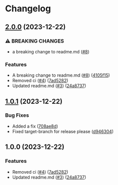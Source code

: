 # Changelog

## [2.0.0](https://github.com/daantimmer/workflow-playground/compare/v1.0.1...v2.0.0) (2023-12-22)


### ⚠ BREAKING CHANGES

* a breaking change to readme.md ([#8](https://github.com/daantimmer/workflow-playground/issues/8))

### Features

* A breaking change to readme.md ([#8](https://github.com/daantimmer/workflow-playground/issues/8)) ([4105f15](https://github.com/daantimmer/workflow-playground/commit/4105f15643635a624b5a91e14dd514a261cfb655))
* Removed ci ([#4](https://github.com/daantimmer/workflow-playground/issues/4)) ([7ad5282](https://github.com/daantimmer/workflow-playground/commit/7ad52821ab50c4a1d8a1a835f591bc0c8828d040))
* Updated readme.md ([#3](https://github.com/daantimmer/workflow-playground/issues/3)) ([24a8737](https://github.com/daantimmer/workflow-playground/commit/24a873770d7a56c0fcf68350d5cfcc2833bc5f64))

## [1.0.1](https://github.com/daantimmer/workflow-playground/compare/v1.0.0...v1.0.1) (2023-12-22)


### Bug Fixes

* Added a fix ([708ae8d](https://github.com/daantimmer/workflow-playground/commit/708ae8d40e686937ae3bfe2c68c4beab011a8a64))
* Fixed target-branch for release please ([d946304](https://github.com/daantimmer/workflow-playground/commit/d946304bf34b2db09d040089ae0e511e596e739f))

## 1.0.0 (2023-12-22)


### Features

* Removed ci ([#4](https://github.com/daantimmer/workflow-playground/issues/4)) ([7ad5282](https://github.com/daantimmer/workflow-playground/commit/7ad52821ab50c4a1d8a1a835f591bc0c8828d040))
* Updated readme.md ([#3](https://github.com/daantimmer/workflow-playground/issues/3)) ([24a8737](https://github.com/daantimmer/workflow-playground/commit/24a873770d7a56c0fcf68350d5cfcc2833bc5f64))
